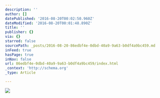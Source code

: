 ```yaml
---
description: ''
author: []
datePublished: '2016-08-20T00:02:50.960Z'
dateModified: '2016-08-20T00:01:48.890Z'
title: ''
publisher: {}
via: {}
starred: false
sourcePath: _posts/2016-08-20-86edbf4e-0dbd-40a9-9a63-b0df4a9bc459.md
inFeed: true
hasPage: true
inNav: false
url: 86edbf4e-0dbd-40a9-9a63-b0df4a9bc459/index.html
_context: 'http://schema.org'
_type: Article

---
```

![](https://the-grid-user-content.s3-us-west-2.amazonaws.com/c5f2aa64-d60b-479a-be19-ae68926a02f5.jpg)